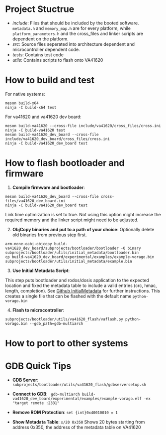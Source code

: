 
# Project Stuctrue

- *include*: Files that should be included by the booted software. `metadata.h` and `memory_map.h` are for every platform, while `platform_parameters.h` and the cross_files and linker scripts are dependent on the platform. 
- *src*: Source files seperated into architecture dependent and microcontroller dependent code. 
- *tests*: Contains test code
- *utils*: Contains scripts to flash onto VA41620

# How to build and test

For native systems:
```
meson build-x64
ninja -C build-x64 test
```

For va41620 and va41620 dev board:
```
meson build-va41620 --cross-file include/va41620/cross_files/cross.ini
ninja -C build-va41620 test
meson build-va41620_dev_board --cross-file include/va41620_dev_board/cross_files/cross.ini
ninja -C build-va41620_dev_board test
```

# How to flash bootloader and firmware

1. **Compile firmware and bootloader**:

```
meson build-va41620_dev_board --cross-file cross-files/va41620_dev_board.ini
ninja -C build-va41620_dev_board test
```
Link time optimization is set to true. Not using this option might increase the required memory and the linker script might need to be adjusted. 

2. **ObjCopy binaries and put to a path of your choice**:
Optionally delete old binaries from previous step first.
```
arm-none-eabi-objcopy build-va41620_dev_board/subprojects/bootloader/bootloader -O binary subprojects/bootloader/utils/initial_metadata/bootloader.bin
cp build-va41620_dev_board/experimental/examples/example-vorago.bin subprojects/bootloader/utils/initial_metadata/example.bin
```

3. **Use Initial Metadata Script**:

This step puts bootloader and rodos/dosis application to the expected location and fixed the metadata table to include a valid entries (crc, hmac, length, completion).
See [Github InitialMetadata](https://github.com/ThisIsPatrickM/bareboot-initial-metadata) for further instructions.
This creates a single file that can be flashed with the default name `python-vorago.bin`

4. **Flash to microcontroller**:

```
subprojects/bootloader/utils/va41620_flash/vaflash.py python-vorago.bin --gdb_path=gdb-multiarch
```

# How to port to other systems


# GDB Quick Tips

- **GDB Server**: `subprojects/bootloader/utils/va41620_flash/gdbserversetup.sh`
- **Connect to GDB**: `	gdb-multiarch build-va41620_dev_board/experimental/examples/example-vorago.elf -ex "target remote :2331"`

- **Remove ROM Protection**: `set {int}0x40010010 = 1`
- **Show Metadata Table**: `x/20 0x350`  Shows 20 bytes starting from address 0x350, the address of the metadata table on VA41620
